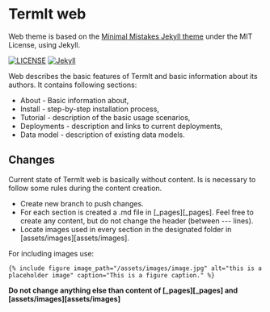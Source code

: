 # TermIt web

Web theme is based on the [Minimal Mistakes Jekyll theme](https://mmistakes.github.io/minimal-mistakes/) under the MIT License, using Jekyll.

[![LICENSE](https://img.shields.io/badge/license-MIT-lightgrey.svg)](https://raw.githubusercontent.com/mmistakes/minimal-mistakes/master/LICENSE)
[![Jekyll](https://img.shields.io/badge/jekyll-%3E%3D%203.7-blue.svg)](https://jekyllrb.com/)

Web describes the basic features of TermIt and basic information about its authors. It contains following sections:

- About - Basic information about,
- Install - step-by-step installation process,
- Tutorial - description of the basic usage scenarios,
- Deployments - description and links to current deployments,
- Data model - description of existing data models.



## Changes
Current state of TermIt web is basically without content. Is is necessary to follow some rules during the content creation.

- Create new branch to push changes.
- For each section is created a .md file in [_pages][_pages]. Feel free to create any content, but do not change the header (between --- lines).
- Locate images used in every section in the designated folder in [assets/images][assets/images].

For including images use:
```
{% include figure image_path="/assets/images/image.jpg" alt="this is a placeholder image" caption="This is a figure caption." %}
```

**Do not change anything else than content of [_pages][_pages] and [assets/images][assets/images]**

